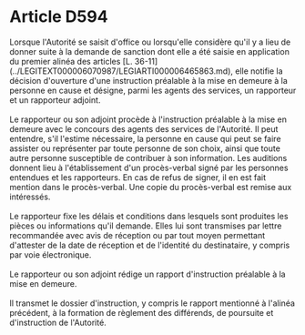 # Article D594

<div align="left">
  Lorsque l'Autorité se saisit d'office ou lorsqu'elle considère qu'il y a lieu de donner suite à la demande de sanction dont elle a été saisie en application du premier alinéa des articles [L. 36-11](../LEGITEXT000006070987/LEGIARTI000006465863.md), elle notifie la décision d'ouverture d'une instruction préalable à la mise en demeure à la personne en cause et désigne, parmi les agents des services, un rapporteur et un rapporteur adjoint. <br /> <br />Le rapporteur ou son adjoint procède à l'instruction préalable à la mise en demeure avec le concours des agents des services de l'Autorité. Il peut entendre, s'il l'estime nécessaire, la personne en cause qui peut se faire assister ou représenter par toute personne de son choix, ainsi que toute autre personne susceptible de contribuer à son information. Les auditions donnent lieu à l'établissement d'un procès-verbal signé par les personnes entendues et les rapporteurs. En cas de refus de signer, il en est fait mention dans le procès-verbal. Une copie du procès-verbal est remise aux intéressés. <br /> <br />Le rapporteur fixe les délais et conditions dans lesquels sont produites les pièces ou informations qu'il demande. Elles lui sont transmises par lettre recommandée avec avis de réception ou par tout moyen permettant d'attester de la date de réception et de l'identité du destinataire, y compris par voie électronique. <br /> <br />Le rapporteur ou son adjoint rédige un rapport d'instruction préalable à la mise en demeure. <br /> <br />Il transmet le dossier d'instruction, y compris le rapport mentionné à l'alinéa précédent, à la formation de règlement des différends, de poursuite et d'instruction de l'Autorité.<br /> <br /> <br /> <br />